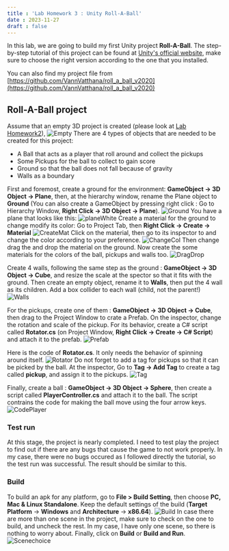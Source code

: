```yaml
---
title : 'Lab Homework 3 : Unity Roll-A-Ball'
date : 2023-11-27
draft : false
---
```


In this lab, we are going to build my first Unity project **Roll-A-Ball**. The step-by-step tutorial of this project can be found at [Unity's official website](https://learn.unity.com/project/roll-a-ball?uv=2020.2), make sure to choose the right version according to the one that you installed. 

You can also find my project file from [https://github.com/VannVatthana/roll_a_ball_v2020](https://github.com/VannVatthana/roll_a_ball_v2020)

## Roll-A-Ball project
Assume that an empty 3D project is created (please look at [Lab Homework2](https://vannvatthana.github.io/vnorngSite/posts/labhomework2/)), 
![Empty](/images/labhomework2/emptyEnv.png)
There are 4 types of objects that are needed to be created for this project:
- A Ball that acts as a player that roll around and collect the pickups
- Some Pickups for the ball to collect to gain score
- Ground so that the ball does not fall because of gravity
- Walls as a boundary 

First and foremost, create a ground for the environment: **GameObject -> 3D Object -> Plane**, then, at the hierarchy window, rename the Plane object to **Ground** (You can also create a GameObject by pressing right click : Go to Hierarchy Window, **Right Click -> 3D Object -> Plane**).
![Ground](/images/labhomework3/create_plane.png) 
You have a plane that looks like this:
![planeWhite](/images/labhomework3/plane_white.png)
Create a material for the ground to change modify its color: Go to Project Tab, then **Right Click -> Create -> Material**
![CreateMat](/images/labhomework3/create_material.png)
Click on the material, then go to its inspector to and change the color according to your preference.
![ChangeCol](/images/labhomework3/change_color.png)
Then change drag the and drop the material on the ground. Now create the some materials for the colors of the ball, pickups and walls too.
![DragDrop](/images/labhomework3/drag_drop.png)

Create 4 walls, following the same step as the ground : **GameObject -> 3D Object -> Cube**, and resize the scale at the spector so that it fits with the ground. Then create an empty object, rename it to **Walls**,  then put the 4 wall as its children. Add a box collider to each wall (child, not the parent!)
![Walls](/images/labhomework3/walls.png) 

For the pickups, create one of them : **GameObject -> 3D Object -> Cube**, then drag to the Project Window to crate a Prefab. On the inspector, change the rotation and scale of the pickup. For its behavior, create a C# script called **Rotator.cs** (on Project Window, **Right Click -> Create -> C# Script**) and attach it to the prefab.
![Prefab](/images/labhomework3/prefab.png)

Here is the code of **Rotator.cs**. It only needs the behavior of spinning around itself.
![Rotator](/images/labhomework3/rotatorcs.png)
Do not forget to add a tag for pickups so that it can be picked by the ball. At the inspector, Go to **Tag -> Add Tag** to create a tag called **pickup**, and assign it to the pickups.
![Tag](/images/labhomework3/tag.png)

Finally, create a ball : **GameObject -> 3D Object -> Sphere**, then create a script called **PlayerController.cs**  and attach it to the ball. The script contrains the code for making the ball move using the four arrow keys.
![CodePlayer](/images/labhomework3/playercode.png)

### Test run
At this stage, the project is nearly completed. I need to test play the project to find out if there are any bugs that cause the game to not work properly. In my case, there were no bugs occured as I followed directly the tutorial, so the test run was successful. The result should be similar to this.

### Build
To build an apk for any platform, go to **File > Build Setting**, then choose **PC, Mac & Linux Standalone**. Keep the default settings of the build (**Target Platform** -> **Windows** and **Architecture** -> **x86.64**).
![Build](/images/labhomework3/buildplatform.png)
In case there are more than one scene in the project, make sure to check on the one to build, and uncheck the rest. In my case, I have only one scene, so there is nothing to worry about. Finally, click on **Build** or **Build and Run**.
![Scenechoice](/images/labhomework3/choosescene.png)

